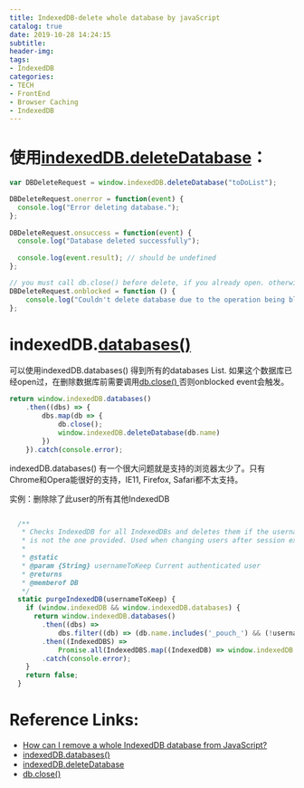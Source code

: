 ```yaml
---
title: IndexedDB-delete whole database by javaScript
catalog: true
date: 2019-10-28 14:24:15
subtitle:
header-img:
tags:
- IndexedDB
categories:
- TECH
- FrontEnd
- Browser Caching
- IndexedDB
---
```


# 使用[indexedDB.deleteDatabase](https://developer.mozilla.org/en-US/docs/Web/API/IDBFactory/deleteDatabase)：

```javaScript
var DBDeleteRequest = window.indexedDB.deleteDatabase("toDoList");

DBDeleteRequest.onerror = function(event) {
  console.log("Error deleting database.");
};
 
DBDeleteRequest.onsuccess = function(event) {
  console.log("Database deleted successfully");
    
  console.log(event.result); // should be undefined
};

// you must call db.close() before delete, if you already open. otherwise you will get onblocked event
DBDeleteRequest.onblocked = function () {
    console.log("Couldn't delete database due to the operation being blocked");
};
```
# indexedDB.[databases()](developer.mozilla.org/en-US/docs/Web/API/IDBFactory/databases)
可以使用indexedDB.databases() 得到所有的databases List.
如果这个数据库已经open过，在删除数据库前需要调用[db.close() ](https://developer.mozilla.org/en-US/docs/Web/API/IDBDatabase/close) 否则onblocked event会触发。
```javaScript
return window.indexedDB.databases()
    .then((dbs) => {
        dbs.map(db => {
            db.close();
            window.indexedDB.deleteDatabase(db.name)
        })
    }).catch(console.error);
```
indexedDB.databases() 有一个很大问题就是支持的浏览器太少了。只有Chrome和Opera能很好的支持，IE11, Firefox, Safari都不太支持。


实例：删除除了此user的所有其他IndexedDB
```javaScript

  /**
   * Checks IndexedDB for all IndexedDBs and deletes them if the username
   * is not the one provided. Used when changing users after session expires.
   *
   * @static
   * @param {String} usernameToKeep Current authenticated user
   * @returns
   * @memberof DB
   */
  static purgeIndexedDB(usernameToKeep) {
    if (window.indexedDB && window.indexedDB.databases) {
      return window.indexedDB.databases()
        .then((dbs) => 
            dbs.filter((db) => (db.name.includes('_pouch_') && (!usernameToKeep || !db.name.includes(usernameToKeep)))))
        .then((IndexedDBS) => 
            Promise.all(IndexedDBS.map((IndexedDB) => window.indexedDB.deleteDatabase(IndexedDB.name))))
        .catch(console.error);
    }
    return false;
  }
```

# Reference Links:

* [How can I remove a whole IndexedDB database from JavaScript?](https://stackoverflow.com/questions/15861630/how-can-i-remove-a-whole-indexeddb-database-from-javascript#)
* [indexedDB.databases()](developer.mozilla.org/en-US/docs/Web/API/IDBFactory/databases)
* [indexedDB.deleteDatabase](https://developer.mozilla.org/en-US/docs/Web/API/IDBFactory/deleteDatabase)
* [db.close() ](https://developer.mozilla.org/en-US/docs/Web/API/IDBDatabase/close)